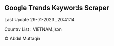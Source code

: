 

## Google Trends Keywords Scraper 
 
Last Update 29-01-2023 , 20:41:14

Country List :
VIETNAM.json



© Abdul Muttaqin 
